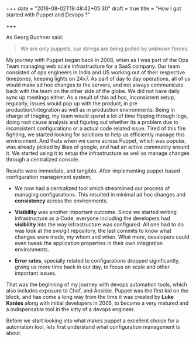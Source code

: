 +++
date = "2016-08-02T19:48:42+05:30"
draft = true
title = "How I got started with Puppet and Devops ?"

+++

As Georg Buchner said:

> We are only puppets, our strings
> are being pulled by unknown forces.

My journey with Puppet began back in 2008, when as I was part of the Ops Team managing web scale infrastructure for a SaaS company. Our team consisted of ops engineers in  India and US working out of  their respective timezones, keeping lights on 24x7.  As part of day to day operations, all of us would  make ad hoc changes to the servers, and not always communicate back with the team on the other side of the globe. We did not have daily sync up meetings either. As a result of this ad hoc, inconsistent setup, regularly, issues would pop up with the product, in pre production/integration as well as in production environments. Being in charge of triaging, my team would  spend a lot of time flipping through logs, doing root cause analysis and  figuring out whether its a problem due to inconsistent configurations or a actual code related issue. Tired of this fire fighting, we started looking for solutions to help us efficiently manage this environment. And thats when we came across Puppet, which was popular, was already picked by likes of google, and had an active community around it. We started using it to setup the infrastructure as well as manage changes through a centralized console.

Results were immediate, and tangible. After implementing puppet based configuration management system,

* We now had a centralized tool which streamlined our process of managing configurations. This resulted in minimal ad hoc changes and **consistency** across the environments.

* **Visibility** was another important outcome. Since we started writing infrastructure as a Code, everyone including the developers had **visibility** into the way infrastructure was configured. All one had to do was look at the svn/git repository, the last commits to know what changes were made, my whom and when. What more, developers could even tweak the application properties in their own integration environments.

* **Error rates**, specially related to configurations dropped  significantly, giving us more time back in our day, to focus on scale and other important issues.

That was the beginning of my journey with devops automation tools, which also includes exposure to Chef, and Ansible. Puppet was the first kid on the block, and has come a long way from the time it was created by **Luke Kanies** along with initial developers in 2005, to become a very matured and a indispensable tool in the kitty of a devops engineer.

Before we start looking into what makes puppet a excellent choice for a automation tool, lets first understand what configuration management is about.
